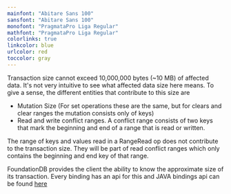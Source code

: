```yaml
---
mainfont: "Abitare Sans 100"
sansfont: "Abitare Sans 100"
monofont: "PragmataPro Liga Regular"
mathfont: "PragmataPro Liga Regular"
colorlinks: true
linkcolor: blue
urlcolor: red
toccolor: gray
---
```

Transaction size cannot exceed 10,000,000 bytes (~10 MB) of affected data. It's not very intuitive to see what affected data size here means. To give a sense, the different entities that contribute to this size are

* Mutation Size (For set operations these are the same, but for clears and clear ranges the mutation consists only of keys)
* Read and write conflict ranges.  A conflict range consists of two keys that mark the beginning and end of a range that is read or written.

The range of keys and values read in a RangeRead op does not contribute to the transaction size. They will be part of read conflict ranges which only contains the beginning and end key of that range.

FoundationDB provides the client the ability to know the approximate size of its transaction. Every binding has an api for this and JAVA bindings api can be found [here](https://apple.github.io/foundationdb/javadoc/com/apple/foundationdb/Transaction.html#getApproximateSize())
